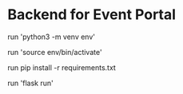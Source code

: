 # Backend for Event Portal

run 'python3 -m venv env'

run 'source env/bin/activate'

run pip install -r requirements.txt

run 'flask run'

 

 
 

